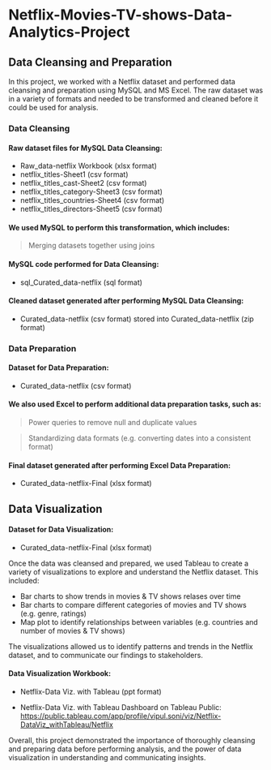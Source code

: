 # Netflix-Movies-TV-shows-Data-Analytics-Project

## Data Cleansing and Preparation
In this project, we worked with a Netflix dataset and performed data cleansing and preparation using MySQL and MS Excel. The raw dataset was in a variety of formats and needed to be transformed and cleaned before it could be used for analysis.

### Data Cleansing

#### Raw dataset files for MySQL Data Cleansing:

* Raw_data-netflix Workbook (xlsx format)
* netflix_titles-Sheet1 (csv format)
* netflix_titles_cast-Sheet2 (csv format)
* netflix_titles_category-Sheet3 (csv format)
* netflix_titles_countries-Sheet4 (csv format)
* netflix_titles_directors-Sheet5 (csv format)

#### We used MySQL to perform this transformation, which includes:

> Merging datasets together using joins

#### MySQL code performed for Data Cleansing:

* sql_Curated_data-netflix (sql format)

#### Cleaned dataset generated after performing MySQL Data Cleansing:

* Curated_data-netflix (csv format) stored into Curated_data-netflix (zip format)

### Data Preparation

#### Dataset for Data Preparation:

* Curated_data-netflix (csv format)

#### We also used Excel to perform additional data preparation tasks, such as:

> Power queries to remove null and duplicate values

> Standardizing data formats (e.g. converting dates into a consistent format)

#### Final dataset generated after performing Excel Data Preparation:

* Curated_data-netflix-Final (xlsx format)

## Data Visualization

#### Dataset for Data Visualization:

* Curated_data-netflix-Final (xlsx format)

Once the data was cleansed and prepared, we used Tableau to create a variety of visualizations to explore and understand the Netflix dataset. This included:

* Bar charts to show trends in movies & TV shows relases over time
* Bar charts to compare different categories of movies and TV shows (e.g. genre, ratings)
* Map plot to identify relationships between variables (e.g. countries and number of movies & TV shows)

The visualizations allowed us to identify patterns and trends in the Netflix dataset, and to communicate our findings to stakeholders.

#### Data Visualization Workbook:

* Netflix-Data Viz. with Tableau (ppt format)

* Netflix-Data Viz. with Tableau Dashboard on Tableau Public: https://public.tableau.com/app/profile/vipul.soni/viz/Netflix-DataViz_withTableau/Netflix 

Overall, this project demonstrated the importance of thoroughly cleansing and preparing data before performing analysis, and the power of data visualization in understanding and communicating insights.

